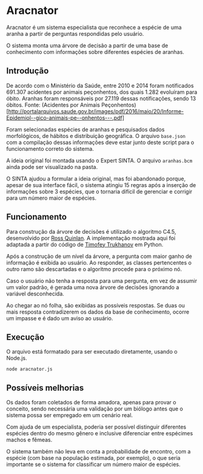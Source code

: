 Aracnator
=========

   Aracnator é um sistema especialista que reconhece a espécie de
uma aranha a partir de perguntas respondidas pelo usuário.

   O sistema monta uma árvore de decisão a partir de uma base
de conhecimento com informações sobre diferentes espécies de aranhas.

Introdução
----------

   De acordo com o Ministério da Saúde, entre 2010 e 2014 foram
notificados 691.307 acidentes por animais peçonhentos, dos quais
1.282 evoluíram para óbito. Aranhas foram responsáveis por 27.119
dessas notificações, sendo 13 óbitos.
Fonte: (Acidentes por Animais Peçonhentos)[http://portalarquivos.saude.gov.br/images/pdf/2016/maio/20/Informe-Epidemiol--gico-animais-pe--onhentos---.pdf]

   Foram selecionadas espécies de aranhas e pesquisados dados
morfológicos, de hábitos e distribuição geográfica. O arquivo
`base.json` com a compilação dessas informações deve estar junto
deste script para o funcionamento correto do sistema.

   A ideia original foi montada usando o Expert SINTA. O arquivo
`aranhas.bcm` ainda pode ser visualizado na pasta. 

   O SINTA ajudou a formular a ideia original, mas foi abandonado
porque, apesar de sua interface fácil, o sistema atingiu 15 regras
após a inserção de informações sobre 3 espécies, que o tornaria
difícil de gerenciar e corrigir para um número maior de espécies.


Funcionamento
-------------

   Para construção da árvore de decisões é utilizado o algoritmo C4.5,
desenvolvido por [Ross Quinlan](http://www.rulequest.com/Personal/).
A implementação mostrada aqui foi adaptada a partir do código de
[Timofey Trukhanov](https://github.com/geerk/C45algorithm) em Python.

   Após a construção de um nível da árvore, a pergunta com maior
ganho de informação é exibida ao usuário. Ao responder, as classes
pertencentes o outro ramo são descartadas e o algoritmo procede
para o próximo nó.

   Caso o usuário não tenha a resposta para uma pergunta, em vez de
assumir um valor padrão, é gerada uma nova árvore de decisões ignorando
a variável desconhecida.

   Ao chegar ao nó folha, são exibidas as possíveis respostas. Se duas
ou mais resposta contradizerem os dados da base de conhecimento, ocorre
um impasse e é dado um aviso ao usuário.

Execução
--------

   O arquivo está formatado para ser executado diretamente, usando
o Node.js.

	node aracnator.js

Possíveis melhorias
-------------------

   Os dados foram coletados de forma amadora, apenas para provar o
conceito, sendo necessária uma validação por um biólogo antes que o
sistema possa ser empregado em um cenário real.

   Com ajuda de um especialista, poderia ser possível distinguir 
diferentes espécies dentro do mesmo gênero e inclusive diferenciar
entre espécimes machos e fêmeas.

   O sistema também não leva em conta a probabilidade de encontro,
com a espécie (com base na população estimada, por exemplo), o que
seria importante se o sistema for classificar um número maior de
espécies.